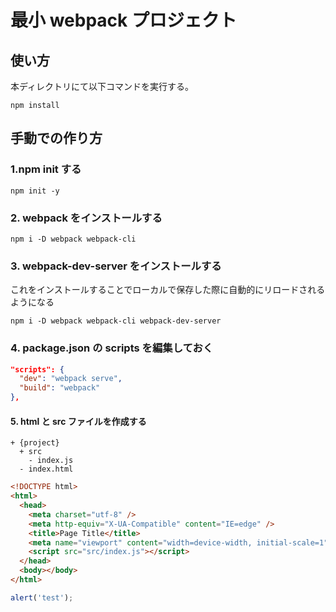 # 最小 webpack プロジェクト

## 使い方

本ディレクトリにて以下コマンドを実行する。

```dos
npm install
```

## 手動での作り方

### 1.npm init する

```dos
npm init -y
```

### 2. webpack をインストールする

```dos
npm i -D webpack webpack-cli
```

### 3. webpack-dev-server をインストールする

これをインストールすることでローカルで保存した際に自動的にリロードされるようになる

```dos
npm i -D webpack webpack-cli webpack-dev-server
```

### 4. package.json の scripts を編集しておく

```json
"scripts": {
  "dev": "webpack serve",
  "build": "webpack"
},
```

#### 5. html と src ファイルを作成する

```dos
+ {project}
  + src
    - index.js
  - index.html
```

```html
<!DOCTYPE html>
<html>
  <head>
    <meta charset="utf-8" />
    <meta http-equiv="X-UA-Compatible" content="IE=edge" />
    <title>Page Title</title>
    <meta name="viewport" content="width=device-width, initial-scale=1" />
    <script src="src/index.js"></script>
  </head>
  <body></body>
</html>
```

```javascript
alert('test');
```
